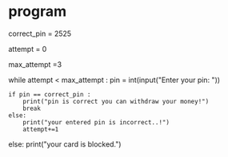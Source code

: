 <!-- 
correct PIN is set to 2525

attempt counter starts at 0

maximum 3 attempts are allowed

while attempts are less than 3:
→ ask user to enter the PIN
→ if the entered PIN matches, show success message and break the loop
→ if not, show error and increase attempt by 1
else block runs if all attempts are used without success
→ it prints that the card is blocked -->



# program 

correct_pin = 2525 

attempt = 0

max_attempt =3

while attempt < max_attempt :
    pin = int(input("Enter your pin: "))

    if pin == correct_pin :
        print("pin is correct you can withdraw your money!")
        break
    else:
        print("your entered pin is incorrect..!")
        attempt+=1

else:
    print("your card is blocked.")